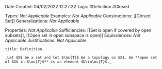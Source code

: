 <br />
<br />

Date Created: 04/02/2022 12:27:22
Tags: #Definition #Closed 

Types: _Not Applicable_
Examples: _Not Applicable_
Constructions: [[Closed Set]]
Generalizations: _Not Applicable_

Properties: _Not Applicable_
Sufficiencies: [[Set is open if covered by open subsets]], [[Open set in open subspace is open]]
Equivalences: _Not Applicable_
Justifications: _Not Applicable_

``` ad-Definition
title: Definition.

_Let $X$ be a set and let $\mc{T}$ be a topology on $X$. An **open set of $X$ in $\mc{T}$** is an element $U\in\mc{T}$._

```

